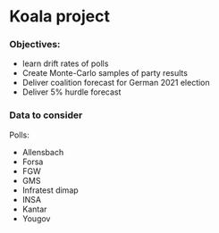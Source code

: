 # Koala project

### Objectives:

* learn drift rates of polls
* Create Monte-Carlo samples of party results  
* Deliver coalition forecast for German 2021 election
* Deliver 5% hurdle forecast 


### Data to consider

Polls: 
* Allensbach
* Forsa
* FGW
* GMS
* Infratest dimap
* INSA
* Kantar
* Yougov
